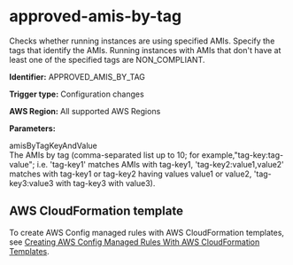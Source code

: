 # approved\-amis\-by\-tag<a name="approved-amis-by-tag"></a>

Checks whether running instances are using specified AMIs\. Specify the tags that identify the AMIs\. Running instances with AMIs that don't have at least one of the specified tags are NON\_COMPLIANT\.

**Identifier:** APPROVED\_AMIS\_BY\_TAG

**Trigger type:** Configuration changes

**AWS Region:** All supported AWS Regions

**Parameters:**

 amisByTagKeyAndValue   
The AMIs by tag \(comma\-separated list up to 10; for example,"tag\-key:tag\-value"; i\.e\. 'tag\-key1' matches AMIs with tag\-key1, 'tag\-key2:value1,value2' matches with tag\-key1 or tag\-key2 having values value1 or value2, 'tag\-key3:value3 with tag\-key3 with value3\)\.

## AWS CloudFormation template<a name="w22aac11c29c17c29c15"></a>

To create AWS Config managed rules with AWS CloudFormation templates, see [Creating AWS Config Managed Rules With AWS CloudFormation Templates](aws-config-managed-rules-cloudformation-templates.md)\.